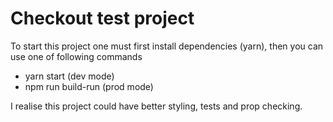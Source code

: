 # Checkout test project

To start this project one must first install dependencies (yarn), then you can use one of following commands

* yarn start (dev mode)
* npm run build-run (prod mode)

I realise this project could have better styling, tests and prop checking.
